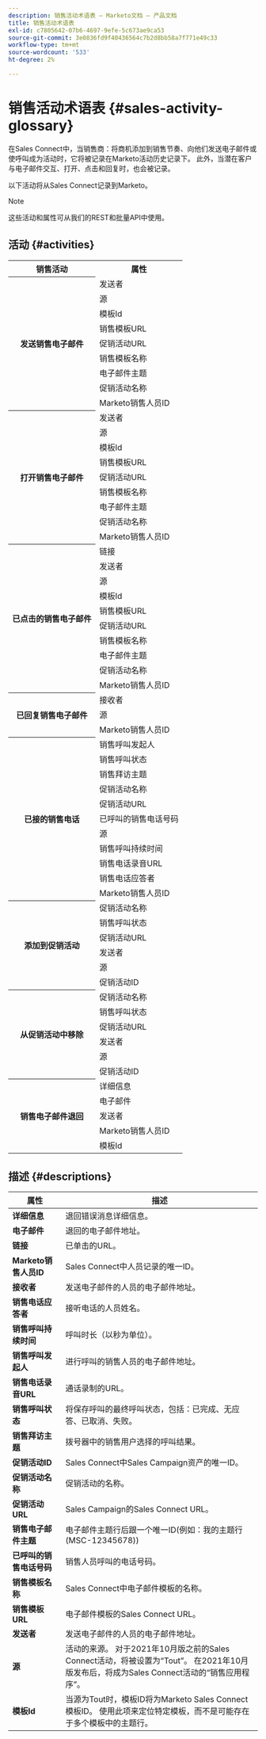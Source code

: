 ```yaml
---
description: 销售活动术语表 — Marketo文档 — 产品文档
title: 销售活动术语表
exl-id: c7805642-07b6-4697-9efe-5c673ae9ca53
source-git-commit: 3e0836fd9f40436564c7b2d8bb58a7f771e49c33
workflow-type: tm+mt
source-wordcount: '533'
ht-degree: 2%

---
```


# 销售活动术语表 {#sales-activity-glossary}

在Sales Connect中，当销售商：将商机添加到销售节奏、向他们发送电子邮件或使呼叫成为活动时，它将被记录在Marketo活动历史记录下。 此外，当潜在客户与电子邮件交互、打开、点击和回复时，也会被记录。

以下活动将从Sales Connect记录到Marketo。

>[!NOTE]
>
>这些活动和属性可从我们的REST和批量API中使用。

## 活动 {#activities}

<table>
 <tr>
  <th>销售活动</th>
  <th>属性</th>
 </tr>
 <tr>
  <th rowspan="9">发送销售电子邮件</th>
  <td>发送者</td>
 </tr>
 <tr>
  <td>源</td>
 </tr>
 <tr>
  <td>模板Id</td>
 </tr>
 <tr>
  <td>销售模板URL</td>
 </tr>
 <tr>
  <td>促销活动URL</td>
 </tr>
 <tr>
  <td>销售模板名称</td>
 </tr>
 <tr>
  <td>电子邮件主题</td>
 </tr>
 <tr>
  <td>促销活动名称</td>
 </tr>
 <tr>
  <td>Marketo销售人员ID</td>
 </tr>
 <tr>
  <th rowspan="9">打开销售电子邮件</th>
  <td>发送者</td>
 </tr>
 <tr>
  <td>源</td>
 </tr>
 <tr>
  <td>模板Id</td>
 </tr>
 <tr>
  <td>销售模板URL</td>
 </tr>
 <tr>
  <td>促销活动URL</td>
 </tr>
 <tr>
  <td>销售模板名称</td>
 </tr>
 <tr>
  <td>电子邮件主题</td>
 </tr>
 <tr>
  <td>促销活动名称</td>
 </tr>
 <tr>
  <td>Marketo销售人员ID</td>
 </tr>
 <tr>
  <th rowspan="10">已点击的销售电子邮件</th>
  <td>链接</td>
 </tr>
 <tr>
  <td>发送者</td>
 </tr>
 <tr>
  <td>源</td>
 </tr>
 <tr>
  <td>模板Id</td>
 </tr>
 <tr>
  <td>销售模板URL</td>
 </tr>
 <tr>
  <td>促销活动URL</td>
 </tr>
 <tr>
  <td>销售模板名称</td>
 </tr>
 <tr>
  <td>电子邮件主题</td>
 </tr>
 <tr>
  <td>促销活动名称</td>
 </tr>
 <tr>
  <td>Marketo销售人员ID</td>
 </tr>
<tr>
  <th rowspan="3">已回复销售电子邮件</th>
  <td>接收者</td>
 </tr>
 <tr>
  <td>源</td>
 </tr>
 <tr>
  <td>Marketo销售人员ID</td>
 </tr>
 <tr>
  <th rowspan="11">已接的销售电话</th>
  <td>销售呼叫发起人</td>
 </tr>
 <tr>
  <td>销售呼叫状态</td>
 </tr>
 <tr>
  <td>销售拜访主题</td>
 </tr>
 <tr>
  <td>促销活动名称</td>
 </tr>
 <tr>
  <td>促销活动URL</td>
 </tr>
 <tr>
  <td>已呼叫的销售电话号码</td>
 </tr>
 <tr>
  <td>源</td>
 </tr>
 <tr>
  <td>销售呼叫持续时间</td>
 </tr>
 <tr>
  <td>销售电话录音URL</td>
 </tr>
  <tr>
  <td>销售电话应答者</td>
 </tr>
 <tr>
  <td>Marketo销售人员ID</td>
 </tr>
 <tr>
  <th rowspan="6">添加到促销活动</th>
  <td>促销活动名称</td>
 </tr>
 <tr>
  <td>销售呼叫状态</td>
 </tr>
 <tr>
  <td>促销活动URL</td>
 </tr>
 <tr>
  <td>发送者</td>
 </tr>
 <tr>
  <td>源</td>
 </tr>
 <tr>
  <td>促销活动ID</td>
 </tr>
 <tr>
  <th rowspan="6">从促销活动中移除</th>
  <td>促销活动名称</td>
 </tr>
 <tr>
  <td>销售呼叫状态</td>
 </tr>
 <tr>
  <td>促销活动URL</td>
 </tr>
 <tr>
  <td>发送者</td>
 </tr>
 <tr>
  <td>源</td>
 </tr>
 <tr>
  <td>促销活动ID</td>
 </tr>
 <tr>
  <th rowspan="5">销售电子邮件退回</th>
  <td>详细信息</td>
 </tr>
 <tr>
  <td>电子邮件</td>
 </tr>
 <tr>
  <td>发送者</td>
 </tr>
 <tr>
  <td>Marketo销售人员ID</td>
 </tr>
 <tr>
  <td>模板Id</td>
 </tr>
</table>

## 描述 {#descriptions}

<table> 
 <tr>
  <th>属性</th>
  <th>描述</th>
 </tr>
 <tbody> 
 <tr> 
   <td><strong>详细信息</strong></td> 
   <td>退回错误消息详细信息。</td> 
  </tr> 
  <tr> 
   <td><strong>电子邮件</strong></td> 
   <td>退回的电子邮件地址。</td> 
  </tr> 
  <tr> 
   <td><strong>链接</strong></td> 
   <td>已单击的URL。</td> 
  </tr> 
  <tr> 
   <td><strong>Marketo销售人员ID</strong></td> 
   <td>Sales Connect中人员记录的唯一ID。</td> 
  </tr> 
  <tr> 
   <td><strong>接收者</strong></td> 
   <td>发送电子邮件的人员的电子邮件地址。</td> 
  </tr>
  <tr> 
   <td><strong>销售电话应答者</strong></td> 
   <td>接听电话的人员姓名。</td> 
  </tr>
  <tr> 
   <td><strong>销售呼叫持续时间</strong></td> 
   <td>呼叫时长（以秒为单位）。</td> 
  </tr>
  <tr> 
   <td><strong>销售呼叫发起人</strong></td> 
   <td>进行呼叫的销售人员的电子邮件地址。</td> 
  </tr>
  <tr> 
   <td><strong>销售电话录音URL</strong></td> 
   <td>通话录制的URL。</td> 
  </tr>
  <tr> 
   <td><strong>销售呼叫状态</strong></td> 
   <td>将保存呼叫的最终呼叫状态，包括：已完成、无应答、已取消、失败。</td> 
  </tr>
  <tr> 
   <td><strong>销售拜访主题</strong></td> 
   <td>拨号器中的销售用户选择的呼叫结果。</td> 
  </tr>
  <tr> 
   <td><strong>促销活动ID</strong></td> 
   <td>Sales Connect中Sales Campaign资产的唯一ID。</td> 
  </tr>
  <tr> 
   <td><strong>促销活动名称</strong></td> 
   <td>促销活动的名称。</td> 
  </tr>
  <tr> 
   <td><strong>促销活动URL</strong></td> 
   <td>Sales Campaign的Sales Connect URL。</td> 
  </tr>
  <tr> 
   <td><strong>销售电子邮件主题</strong></td> 
   <td>电子邮件主题行后跟一个唯一ID(例如：我的主题行(MSC-12345678))</td> 
  </tr>
  <tr> 
   <td><strong>已呼叫的销售电话号码</strong></td> 
   <td>销售人员呼叫的电话号码。</td> 
  </tr>
  <tr> 
   <td><strong>销售模板名称</strong></td> 
   <td>Sales Connect中电子邮件模板的名称。</td> 
  </tr>
  <tr> 
   <td><strong>销售模板URL</strong></td> 
   <td>电子邮件模板的Sales Connect URL。</td> 
  </tr>
  <tr> 
   <td><strong>发送者</strong></td>
   <td>发送电子邮件的人员的电子邮件地址。</td> 
  </tr> 
  <tr> 
   <td><strong>源</strong></td> 
   <td>活动的来源。 对于2021年10月版之前的Sales Connect活动，将被设置为“Tout”。 在2021年10月版发布后，将成为Sales Connect活动的“销售应用程序”。</td>
  </tr> 
  <tr> 
   <td><strong>模板Id</strong></td> 
   <td>当源为Tout时，模板ID将为Marketo Sales Connect模板ID。 使用此项来定位特定模板，而不是可能存在于多个模板中的主题行。
</td> 
  </tr> 
 </tbody> 
</table>
